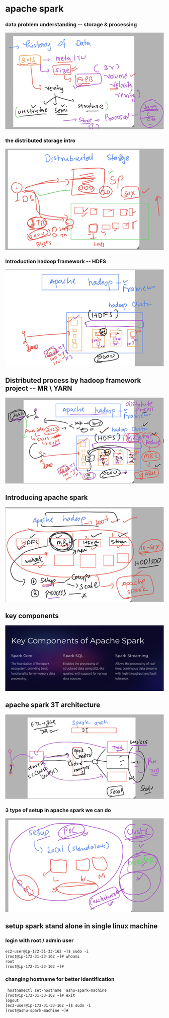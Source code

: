 # apache spark 

### data problem understanding -- storage & processing 

<img src="datapr1.png">

### the distributed storage intro 

<img src="st1.png">

### Introduction hadoop framework -- HDFS 

<img src="hdfs1.png">

## Distributed process by hadoop framework project -- MR \ YARN 

<img src="mr.png">

## Introducing apache spark 

<img src="spark1.png">

## key components 

<img src="spark2.png">

## apache spark 3T architecture 

<img src="spark3t.png">

### 3 type of setup in apache spark we can do 

<img src="sparksetup.png">

## setup spark stand alone in single linux machine 

### login with root / admin user 

```
ec2-user@ip-172-31-33-162 ~]$ sudo -i
[root@ip-172-31-33-162 ~]# whoami
root
[root@ip-172-31-33-162 ~]# 

```

### changing hostname for better identification 

```
 hostnamectl set-hostname  ashu-spark-machine 
[root@ip-172-31-33-162 ~]# exit
logout
[ec2-user@ip-172-31-33-162 ~]$ sudo -i
[root@ashu-spark-machine ~]# 

```

